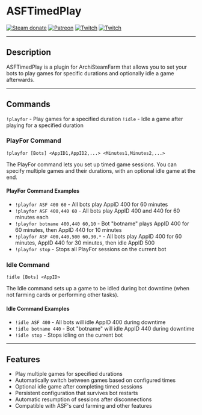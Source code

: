 # ASFTimedPlay

[![Steam donate](https://img.shields.io/badge/Steam-donate-000000.svg?logo=steam)](https://steamcommunity.com/tradeoffer/new/?partner=17031731&token=UO4iqr4V)
[![Patreon](https://img.shields.io/badge/Patreon-support-000000.svg?logo=patreon)](https://www.patreon.com/camkitties)
[![Twitch](https://img.shields.io/badge/Twitch-CamKitties-000000.svg?logo=twitch)](https://www.twitch.tv/camkitties)
[![Twitch](https://img.shields.io/badge/Twitch-UpDownLeftDie-000000.svg?logo=twitch)](https://www.twitch.tv/updownleftdie)

<!-- [![BTC donate](https://img.shields.io/badge/BTC-donate-f7931a.svg?logo=bitcoin)](https://www.blockchain.com/explorer/addresses/btc/3HwcgZbtoF5vSxJkNUvThVSJipKi7r5EqU)
[![ETH donate](https://img.shields.io/badge/ETH-donate-3c3c3d.svg?logo=ethereum)](https://www.blockchain.com/explorer/addresses/eth/0xA1F7Ba62C5a3A8b93Fe6656936192432F328a366)
[![LTC donate](https://img.shields.io/badge/LTC-donate-a6a9aa.svg?logo=litecoin)](https://live.blockcypher.com/ltc/address/MJCeBEZUsNgDhRhqbLFfPiDcf7CSrdvmZ3)
[![USDC donate](https://img.shields.io/badge/USDC-donate-2775ca.svg?logo=cashapp)](https://etherscan.io/address/0xCf42D9F53F974CBd7c304eF0243CAe8e029885A8) -->

---

## Description

ASFTimedPlay is a plugin for ArchiSteamFarm that allows you to set your bots to play games for specific durations and optionally idle a game afterwards.

---

## Commands

`!playfor` - Play games for a specified duration
`!idle` - Idle a game after playing for a specified duration

### PlayFor Command

`!playfor [Bots] <AppID1,AppID2,...> <Minutes1,Minutes2,...>`

The PlayFor command lets you set up timed game sessions. You can specify multiple games and their durations, with an optional idle game at the end.

#### PlayFor Command Examples

- `!playfor ASF 400 60` - All bots play AppID 400 for 60 minutes
- `!playfor ASF 400,440 60` - All bots play AppID 400 and 440 for 60 minutes each
- `!playfor botname 400,440 60,10` - Bot "botname" plays AppID 400 for 60 minutes, then AppID 440 for 10 minutes
- `!playfor ASF 400,440,500 60,30,*` - All bots play AppID 400 for 60 minutes, AppID 440 for 30 minutes, then idle AppID 500
- `!playfor stop` - Stops all PlayFor sessions on the current bot

### Idle Command

`!idle [Bots] <AppID>`

The Idle command sets up a game to be idled during bot downtime (when not farming cards or performing other tasks).

#### Idle Command Examples

- `!idle ASF 400` - All bots will idle AppID 400 during downtime
- `!idle botname 440` - Bot "botname" will idle AppID 440 during downtime
- `!idle stop` - Stops idling on the current bot

---

## Features

- Play multiple games for specified durations
- Automatically switch between games based on configured times
- Optional idle game after completing timed sessions
- Persistent configuration that survives bot restarts
- Automatic resumption of sessions after disconnections
- Compatible with ASF's card farming and other features
